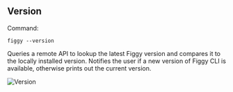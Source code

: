 

## Version

Command: 

    figgy --version

Queries a remote API to lookup the latest Figgy version and compares it to the locally installed version. Notifies the
user if a new version of Figgy CLI is available, otherwise prints out the current version.

![Version](/images/gifs/version.gif)
<br/>